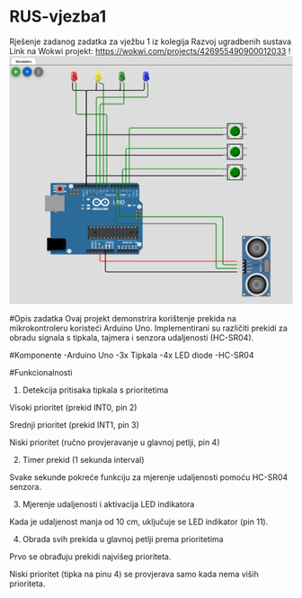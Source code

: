 # RUS-vjezba1
Rješenje zadanog zadatka za vježbu 1 iz kolegija Razvoj ugradbenih sustava <br>
Link na Wokwi projekt: https://wokwi.com/projects/426955490900012033
!![alt text](image.png)

#Opis zadatka
Ovaj projekt demonstrira korištenje prekida na mikrokontroleru koristeći Arduino Uno. Implementirani su različiti prekidi za obradu signala s tipkala, tajmera i senzora udaljenosti (HC-SR04). 

#Komponente
-Arduino Uno
-3x Tipkala
-4x LED diode
-HC-SR04

#Funkcionalnosti
1. Detekcija pritisaka tipkala s prioritetima

Visoki prioritet (prekid INT0, pin 2)

Srednji prioritet (prekid INT1, pin 3)

Niski prioritet (ručno provjeravanje u glavnoj petlji, pin 4)

2. Timer prekid (1 sekunda interval)

Svake sekunde pokreće funkciju za mjerenje udaljenosti pomoću HC-SR04 senzora.

3. Mjerenje udaljenosti i aktivacija LED indikatora

Kada je udaljenost manja od 10 cm, uključuje se LED indikator (pin 11).

4. Obrada svih prekida u glavnoj petlji prema prioritetima

Prvo se obrađuju prekidi najvišeg prioriteta.

Niski prioritet (tipka na pinu 4) se provjerava samo kada nema viših prioriteta.